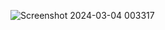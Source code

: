 ![Screenshot 2024-03-04 003317](https://github-production-user-asset-6210df.s3.amazonaws.com/86911300/309574143-5932d554-cc46-4778-bad4-2ed7798ba39b.png?X-Amz-Algorithm=AWS4-HMAC-SHA256&X-Amz-Credential=AKIAVCODYLSA53PQK4ZA%2F20250318%2Fus-east-1%2Fs3%2Faws4_request&X-Amz-Date=20250318T171514Z&X-Amz-Expires=300&X-Amz-Signature=465b0738434285bd685e453d7422b3fa57a66ab226cde366d7d1a0cb6eb74c7e&X-Amz-SignedHeaders=host)
